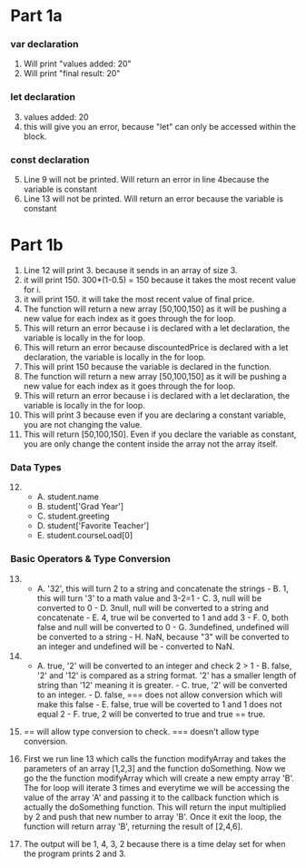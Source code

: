 # Part 1a
### var declaration
1. Will print  "values added: 20"
2.  Will print "final result: 20"

### let declaration
3. values added: 20
4. this will give you an error, because "let" can only be accessed within the block.

### const declaration
5. Line 9 will not be printed. Will return an error in line 4because the variable is constant
6. Line 13 will not be printed. Will return an error because the variable is constant

# Part 1b

1. Line 12 will print 3. because it sends in an array of size 3.
2. it will print 150. 300*(1-0.5) = 150 because it takes the most recent value for i.
3. it will print 150. it will take the most recent value of final price.
4. The function will return a new array [50,100,150] as it will be pushing a new value for each index as it goes through the for loop.
5. This will return an error because i is declared with a let declaration, the variable is locally in the for loop.
6. This will return an error because discountedPrice is declared with a let declaration, the variable is locally in the for loop.
7. This will print 150 because the variable is declared in the function.
8. The function will return a new array [50,100,150] as it will be pushing a new value for each index as it goes through the for loop.
9. This will return an error because i is declared with a let declaration, the variable is locally in the for loop.
10. This will print 3 because even if you are declaring a constant variable, you are not changing the value.
11. This will return [50,100,150]. Even if you declare the variable as constant, you are only change the content inside the array not the array itself.

### Data Types
12. 
    - A. student.name
    - B. student['Grad Year']
    - C. student.greeting
    - D. student['Favorite Teacher']
    - E. student.courseLoad[0]

### Basic Operators & Type Conversion
13.  - A. '32', this will turn 2 to a string and concatenate the strings
    - B. 1, this will turn '3' to a math value and 3-2=1
    - C. 3, null will be converted to 0
    - D. 3null, null will be converted to a string and concatenate
    - E. 4, true wil be converted to 1 and add 3
    - F. 0, both false and null will be converted to 0
    - G. 3undefined, undefined will be converted to a string
    - H. NaN, because "3" will be converted to an integer and undefined will be - converted to NaN. 
14.  - A. true, '2' will be converted to an integer and check 2 > 1
    - B. false, '2' and '12' is compared as a string format. '2' has a smaller length of string than '12' meaning it is greater.
    - C. true, '2' will be converted to an integer.
    - D. false, === does not allow conversion which will make this false
    - E. false, true will be coverted to 1 and 1 does not equal 2
    - F. true, 2 will be converted to true and true == true.
15.  == will allow type conversion to check. === doesn't allow type conversion.

17.  First we run line 13 which calls the function modifyArray and takes the parameters of an array [1,2,3] and the function doSomething. Now we go the the function modifyArray which will create a new empty array 'B'. The for loop will iterate 3 times and everytime we will be accessing the value of the array 'A' and passing it to the callback function which is actually the doSomething function. This will return the input multiplied by 2 and push that new number to array 'B'. Once it exit the loop, the function will return array 'B', returning the result of [2,4,6].

19.  The output will be 1, 4, 3, 2 because there is a time delay set for when the program prints 2 and 3.